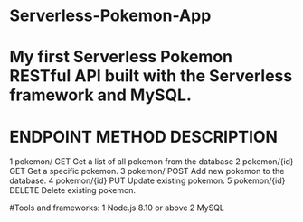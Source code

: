 # Serverless-Pokemon-App
# My first Serverless Pokemon RESTful API built with the Serverless framework and MySQL.

#	ENDPOINT	METHOD	DESCRIPTION
1	pokemon/	GET	Get a list of all pokemon from the database
2	pokemon/{id}	GET	Get a specific pokemon.
3	pokemon/	POST	Add new pokemon to the database.
4	pokemon/{id}	PUT	Update existing pokemon.
5	pokemon/{id}	DELETE	Delete existing pokemon.

#Tools and frameworks:
1 Node.js 8.10 or above
2 MySQL